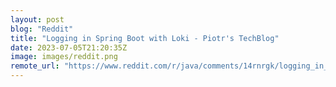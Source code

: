 ```yaml
---
layout: post
blog: "Reddit"
title: "Logging in Spring Boot with Loki - Piotr's TechBlog"
date: 2023-07-05T21:20:35Z
image: images/reddit.png
remote_url: "https://www.reddit.com/r/java/comments/14rnrgk/logging_in_spring_boot_with_loki_piotrs_techblog/"
---
```

